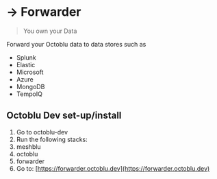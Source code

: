 # -> Forwarder
>You own your Data

Forward your Octoblu data to data stores such as
- Splunk
- Elastic
- Microsoft
- Azure
- MongoDB
- TempoIQ

## Octoblu Dev set-up/install
1. Go to octoblu-dev
1. Run the following stacks:
  1. meshblu
  1. octoblu
  1. forwarder
1. Go to: [https://forwarder.octoblu.dev](https://forwarder.octoblu.dev)
